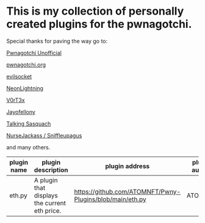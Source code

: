 # This is my collection of personally created plugins for the pwnagotchi.

Special thanks for paving the way go to:

[Pwnagotchi Unofficial](https://github.com/Pwnagotchi-Unofficial)

[pwnagotchi.org](https://pwnagotchi.org/)

[evilsocket](https://github.com/evilsocket)

[NeonLightning](https://github.com/NeonLightning)

[V0rT3x](https://github.com/V0r-T3x)

[Jayofellony](https://github.com/jayofelony)

[Talking Sasquach](https://github.com/skizzophrenic/Talking-Sasquach)

[NurseJackass / Sniffleupagus](https://github.com/Sniffleupagus)

and many others.

plugin name                         | plugin description                                                                                                                                                                                                                                                                                                                                                                                                                                                                                                                                                                                                                                                                                                                                                                                                                                                                                                                                                                                                                                                                                                                                                                                                                                                                                                                                                                                                                                                                                                                                                                                                                                                                                                                                                                                                                                                                                                                                                                                                                           | plugin address                                                                                                 | plugin author                                         | author github                                     | notes
----------------------------------- | -------------------------------------------------------------------------------------------------------------------------------------------------------------------------------------------------------------------------------------------------------------------------------------------------------------------------------------------------------------------------------------------------------------------------------------------------------------------------------------------------------------------------------------------------------------------------------------------------------------------------------------------------------------------------------------------------------------------------------------------------------------------------------------------------------------------------------------------------------------------------------------------------------------------------------------------------------------------------------------------------------------------------------------------------------------------------------------------------------------------------------------------------------------------------------------------------------------------------------------------------------------------------------------------------------------------------------------------------------------------------------------------------------------------------------------------------------------------------------------------------------------------------------------------------------------------------------------------------------------------------------------------------------------------------------------------------------------------------------------------------------------------------------------------------------------------------------------------------------------------------------------------------------------------------------------------------------------------------------------------------------------------------------------------- | -------------------------------------------------------------------------------------------------------------- | ----------------------------------------------------- | ------------------------------------------------- | -------------------------
eth.py                              | A plugin that displays the current eth price.                                                                                                                                                                                                                                                                                                                                                                                                                                                                                                                                                                                                                                                                                                                                                                                                                                                                                                                                                                                                                                                                                                                                                                                                                                                                                                                                                                                                                                                                                                                                                                                                                                                                                                                                                                                                                                                                                                                                                                                                | <https://github.com/ATOMNFT/Pwny-Plugins/blob/main/eth.py>                                                     | ATOMNFT                                               | https://github.com/ATOMNFT                                                  |
